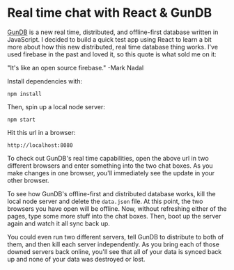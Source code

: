 # Real time chat with React & GunDB

[GunDB](https://github.com/amark/gun) is a new real time, distributed, and offline-first database written in JavaScript. I decided to build a quick test app using React to learn a bit more about how this new distributed, real time database thing works. I've used firebase in the past and loved it, so this quote is what sold me on it:

"It's like an open source firebase." -Mark Nadal

Install dependencies with:
```
npm install
```

Then, spin up a local node server:
```
npm start
```

Hit this url in a browser:
```
http://localhost:8080
```

To check out GunDB's real time capabilities, open the above url in two different browsers and enter something into the two chat boxes. As you make changes in one browser, you'll immediately see the update in your other browser.

To see how GunDB's offline-first and distributed database works, kill the local node server and delete the `data.json` file. At this point, the two browsers you have open will be offline. Now, without refreshing either of the pages, type some more stuff into the chat boxes. Then, boot up the server again and watch it all sync back up.

You could even run two different servers, tell GunDB to distribute to both of them, and then kill each server independently. As you bring each of those downed servers back online, you'll see that all of your data is synced back up and none of your data was destroyed or lost.